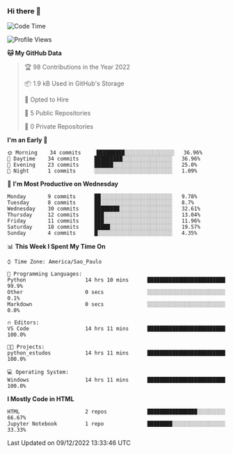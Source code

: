 ### Hi there 👋

<!--
**igabriel-gb/igabriel-gb** is a ✨ _special_ ✨ repository because its `README.md` (this file) appears on your GitHub profile.

Here are some ideas to get you started:

- 🔭 I’m currently working on ...
- 🌱 I’m currently learning ...
- 👯 I’m looking to collaborate on ...
- 🤔 I’m looking for help with ...
- 💬 Ask me about ...
- 📫 How to reach me: ...
- 😄 Pronouns: ...
- ⚡ Fun fact: ...
-->

<!--START_SECTION:waka-->
![Code Time](http://img.shields.io/badge/Code%20Time-65%20hrs%2041%20mins-blue)

![Profile Views](http://img.shields.io/badge/Profile%20Views-0-blue)

**🐱 My GitHub Data** 

> 🏆 98 Contributions in the Year 2022
 > 
> 📦 1.9 kB Used in GitHub's Storage 
 > 
> 💼 Opted to Hire
 > 
> 📜 5 Public Repositories 
 > 
> 🔑 0 Private Repositories  
 > 
**I'm an Early 🐤** 

```text
🌞 Morning    34 commits     █████████░░░░░░░░░░░░░░░░   36.96% 
🌇 Daytime    34 commits     █████████░░░░░░░░░░░░░░░░   36.96% 
🌃 Evening    23 commits     ██████░░░░░░░░░░░░░░░░░░░   25.0% 
🌙 Night      1 commits      ░░░░░░░░░░░░░░░░░░░░░░░░░   1.09%

```
📅 **I'm Most Productive on Wednesday** 

```text
Monday       9 commits      ██░░░░░░░░░░░░░░░░░░░░░░░   9.78% 
Tuesday      8 commits      ██░░░░░░░░░░░░░░░░░░░░░░░   8.7% 
Wednesday    30 commits     ████████░░░░░░░░░░░░░░░░░   32.61% 
Thursday     12 commits     ███░░░░░░░░░░░░░░░░░░░░░░   13.04% 
Friday       11 commits     ███░░░░░░░░░░░░░░░░░░░░░░   11.96% 
Saturday     18 commits     █████░░░░░░░░░░░░░░░░░░░░   19.57% 
Sunday       4 commits      █░░░░░░░░░░░░░░░░░░░░░░░░   4.35%

```


📊 **This Week I Spent My Time On** 

```text
⌚︎ Time Zone: America/Sao_Paulo

💬 Programming Languages: 
Python                   14 hrs 10 mins      █████████████████████████   99.9% 
Other                    0 secs              ░░░░░░░░░░░░░░░░░░░░░░░░░   0.1% 
Markdown                 0 secs              ░░░░░░░░░░░░░░░░░░░░░░░░░   0.0%

🔥 Editors: 
VS Code                  14 hrs 11 mins      █████████████████████████   100.0%

🐱‍💻 Projects: 
python_estudos           14 hrs 11 mins      █████████████████████████   100.0%

💻 Operating System: 
Windows                  14 hrs 11 mins      █████████████████████████   100.0%

```

**I Mostly Code in HTML** 

```text
HTML                     2 repos             ████████████████░░░░░░░░░   66.67% 
Jupyter Notebook         1 repo              ████████░░░░░░░░░░░░░░░░░   33.33%

```



 Last Updated on 09/12/2022 13:33:46 UTC
<!--END_SECTION:waka-->
